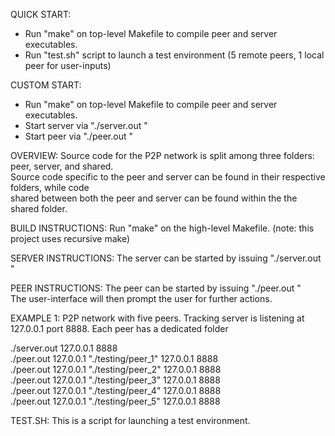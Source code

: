 QUICK START: 
- Run "make" on top-level Makefile to compile peer and server executables.
- Run "test.sh" script to launch a test environment (5 remote peers, 1 local peer for user-inputs)

CUSTOM START:
- Run "make" on top-level Makefile to compile peer and server executables.
- Start server via "./server.out <listening address> <listening port>"
- Start peer via "./peer.out <binding interface> <path-to-shared-folder> <server address> <server port>"

OVERVIEW: Source code for the P2P network is split among three folders: peer, server, and shared. <br />
Source code specific to the peer and server can be found in their respective folders, while code <br />
shared between both the peer and server can be found within the the shared folder. <br />

BUILD INSTRUCTIONS: Run "make" on the high-level Makefile. (note: this project uses recursive make) <br />

SERVER INSTRUCTIONS: The server can be started by issuing "./server.out <listening address> <listening port>" <br />

PEER INSTRUCTIONS:  The peer can be started by issuing "./peer.out <binding interface> <path-to-shared-folder> <server address> <server port>" <br />
The user-interface will then prompt the user for further actions.

EXAMPLE 1: P2P network with five peers. Tracking server is listening at 127.0.0.1 port 8888. Each peer has a dedicated folder<br />

./server.out 127.0.0.1 8888<br />
./peer.out 127.0.0.1 "./testing/peer_1" 127.0.0.1 8888<br />
./peer.out 127.0.0.1 "./testing/peer_2" 127.0.0.1 8888<br />
./peer.out 127.0.0.1 "./testing/peer_3" 127.0.0.1 8888<br />
./peer.out 127.0.0.1 "./testing/peer_4" 127.0.0.1 8888<br />
./peer.out 127.0.0.1 "./testing/peer_5" 127.0.0.1 8888<br />

TEST.SH: This is a script for launching a test environment.
